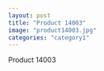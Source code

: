 ```yaml
---
layout: post
title: "Product 14003"
image: "product14003.jpg"
categories: "category1"
---
```

Product 14003

